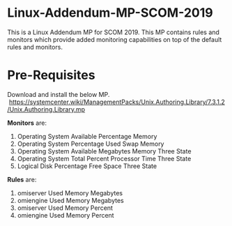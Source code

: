 # Linux-Addendum-MP-SCOM-2019
This is a Linux Addendum MP for SCOM 2019. This MP contains rules and monitors which provide added monitoring capabilities on top of the default rules and monitors. 

# Pre-Requisites
Download and install the below MP.
&nbsp;https://systemcenter.wiki/ManagementPacks/Unix.Authoring.Library/7.3.1.2/Unix.Authoring.Library.mp

**Monitors** are:
1. Operating System Available Percentage Memory
2. Operating System Percentage Used Swap Memory
3. Operating System Available Megabytes Memory Three State
4. Operating System Total Percent Processor Time Three State
5. Logical Disk Percentage Free Space Three State

**Rules** are:
1. omiserver Used Memory Megabytes
2. omiengine Used Memory Megabytes
3. omiserver Used Memory Percent
4. omiengine Used Memory Percent
